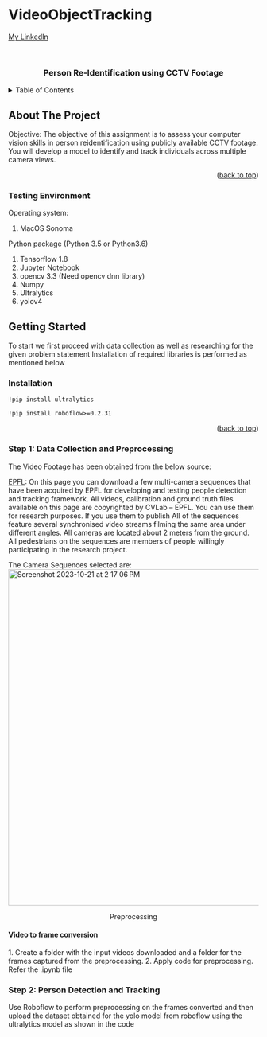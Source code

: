 # VideoObjectTracking
<!-- Improved compatibility of back to top link: See: https://github.com/othneildrew/Best-README-Template/pull/73 -->
<a name="readme-top"></a>
<!--
*** Thanks for checking out the Best-README-Template. If you have a suggestion
*** that would make this better, please fork the repo and create a pull request
*** or simply open an issue with the tag "enhancement".
*** Don't forget to give the project a star!
*** Thanks again! Now go create something AMAZING! :D
-->
[My LinkedIn](https://www.linkedin.com/in/vaidehi-lehekar/)



<!-- PROJECT LOGO -->
<br />
<div align="center">

  <h3 align="center">Person Re-Identification using CCTV Footage</h3>

  <p align="center">
    
  </p>
</div>



<!-- TABLE OF CONTENTS -->
<details>
  <summary>Table of Contents</summary>
  <ol>
    <li>
      <a href="#about-the-project">About The Project</a>
    </li>
    <li>
      <a href="#getting-started">Getting Started</a>
      <ul>
        <li><a href="#installation">Installation</a></li>
        <li><a href="#Data-Collection"> Step 1: Data Collection and Preprocessing </a></li>
        <li><a href="#Person-detection-and-tracking">Step 2:  Person Detection and Tracking </a></li>
        <li><a href="#Feature-Extraction"> Step 3: Feature Extraction </a></li>
        <li><a href="#Person-Re-identification-model">Step 4: Person Re-Identification Model </a></li>
        <li><a href="#Visualization-and-Demonstration">Step 5: Visualization and Demonstration </a></li>
        </li>
   
  </ol>
</details>



<!-- ABOUT THE PROJECT -->
## About The Project

Objective: The objective of this assignment is to assess your computer vision skills in person reidentification using publicly available CCTV footage. You will develop a model to identify and
track individuals across multiple camera views.

<p align="right">(<a href="#readme-top">back to top</a>)</p>


### Testing Environment

Operating system:

1. MacOS Sonoma
   
Python package (Python 3.5 or Python3.6)
1. Tensorflow 1.8
2. Jupyter Notebook
4. opencv 3.3 (Need opencv dnn library)
5. Numpy
6. Ultralytics
7. yolov4



<!-- GETTING STARTED -->
## Getting Started
To start we first proceed with data collection as well as researching for the given problem statement
Installation of required libraries is performed as mentioned below

### Installation

```
!pip install ultralytics
```
```
!pip install roboflow>=0.2.31
```
<p align="right">(<a href="#readme-top">back to top</a>)</p>

### Step 1: Data Collection and Preprocessing


The Video Footage has been obtained from the below source: 

[EPFL](https://www.epfl.ch/labs/cvlab/data/data-pom-index-php/):
On this page you can download a few multi-camera sequences that have been acquired by EPFL for developing and testing people detection and tracking framework. 
All videos, calibration and ground truth files available on this page are copyrighted by CVLab – EPFL. You can use them for research purposes. If you use them to publish
All of the sequences feature several synchronised video streams filming the same area under different angles. All cameras are located about 2 meters from the ground. All pedestrians on the sequences are members of people willingly participating in the research project.

The Camera Sequences selected are:
<img width="676" alt="Screenshot 2023-10-21 at 2 17 06 PM" src="https://github.com/Vaidehi5Lehekar/VideoObjectTracking/assets/62598069/bd8245fe-f368-43c1-96ce-317f89f43dcb">

<p align="center">Preprocessing </p>

<h4>Video to frame conversion</h4>
1. Create a folder with the input videos downloaded and a folder for the frames captured from the preprocessing.
2. Apply code for preprocessing. Refer the .ipynb file


### Step 2:  Person Detection and Tracking
Use Roboflow to perform preprocessing on the frames converted and then upload the dataset obtained for the yolo model from roboflow using the ultralytics model as shown in the code





